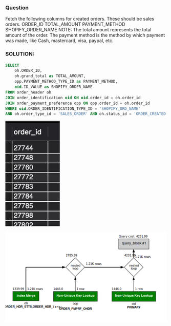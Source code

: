 ### Question

Fetch the following columns for created orders. These should be sales orders.
	ORDER_ID
	TOTAL_AMOUNT
	PAYMENT_METHOD
	SHOPIFY_ORDER_NAME
NOTE: 
The total amount represents the total amount of the order.
The payment method is the method by which payment was made, like Cash, mastercard, visa, paypal, etc.


### SOLUTION:

```sql
SELECT 
	oh.ORDER_ID,
	oh.grand_total as TOTAL_AMOUNT,
	opp.PAYMENT_METHOD_TYPE_ID as PAYMENT_METHOD,
	oid.ID_VALUE as SHOPIFY_ORDER_NAME
FROM order_header oh 
JOIN order_identification oid ON oid.order_id = oh.order_id
JOIN order_payment_preference opp ON opp.order_id = oh.order_id
WHERE oid.ORDER_IDENTIFICATION_TYPE_ID = 'SHOPIFY_ORD_NAME' 
AND oh.order_type_id = 'SALES_ORDER' AND oh.status_id = 'ORDER_CREATED';
```

![Alt text](image.png)

![alt text](image-1.png)